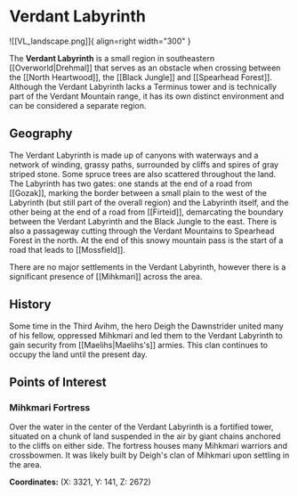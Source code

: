 # Verdant Labyrinth

![[VL_landscape.png]]{ align=right width="300" }

The **Verdant Labyrinth** is a small region in southeastern [[Overworld|Drehmal]] that serves as an obstacle when crossing between the [[North Heartwood]], the [[Black Jungle]] and [[Spearhead Forest]]. Although the Verdant Labyrinth lacks a Terminus tower and is technically part of the Verdant Mountain range, it has its own distinct environment and can be considered a separate region.

## Geography

The Verdant Labyrinth is made up of canyons with waterways and a network of winding, grassy paths, surrounded by cliffs and spires of gray striped stone. Some spruce trees are also scattered throughout the land. The Labyrinth has two gates: one stands at the end of a road from [[Gozak]], marking the border between a small plain to the west of the Labyrinth (but still part of the overall region) and the Labyrinth itself, and the other being at the end of a road from [[Firteid]], demarcating the boundary between the Verdant Labyrinth and the Black Jungle to the east. There is also a passageway cutting through the Verdant Mountains to Spearhead Forest in the north. At the end of this snowy mountain pass is the start of a road that leads to [[Mossfield]].

There are no major settlements in the Verdant Labyrinth, however there is a significant presence of [[Mihkmari]] across the area.

## History

Some time in the Third Avihm, the hero Deigh the Dawnstrider united many of his fellow, oppressed Mihkmari and led them to the Verdant Labyrinth to gain security from [[Maelihs|Maelihs's]] armies. This clan continues to occupy the land until the present day.

## Points of Interest

### Mihkmari Fortress

Over the water in the center of the Verdant Labyrinth is a fortified tower, situated on a chunk of land suspended in the air by giant chains anchored to the cliffs on either side. The fortress houses many Mihkmari warriors and crossbowmen. It was likely built by Deigh's clan of Mihkmari upon settling in the area.

**Coordinates:** (X: 3321, Y: 141, Z: 2672)
